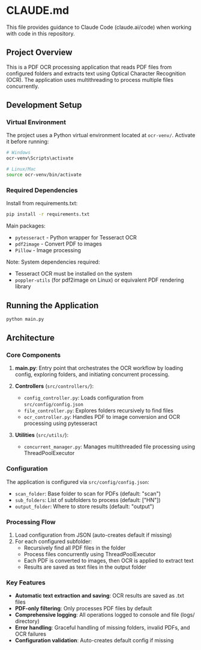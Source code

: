 # CLAUDE.md

This file provides guidance to Claude Code (claude.ai/code) when working with code in this repository.

## Project Overview

This is a PDF OCR processing application that reads PDF files from configured folders and extracts text using Optical Character Recognition (OCR). The application uses multithreading to process multiple files concurrently.

## Development Setup

### Virtual Environment
The project uses a Python virtual environment located at `ocr-venv/`. Activate it before running:
```bash
# Windows
ocr-venv\Scripts\activate

# Linux/Mac  
source ocr-venv/bin/activate
```

### Required Dependencies
Install from requirements.txt:
```bash
pip install -r requirements.txt
```

Main packages:
- `pytesseract` - Python wrapper for Tesseract OCR
- `pdf2image` - Convert PDF to images
- `Pillow` - Image processing

Note: System dependencies required:
- Tesseract OCR must be installed on the system
- `poppler-utils` (for pdf2image on Linux) or equivalent PDF rendering library

## Running the Application

```bash
python main.py
```

## Architecture

### Core Components

1. **main.py**: Entry point that orchestrates the OCR workflow by loading config, exploring folders, and initiating concurrent processing.

2. **Controllers** (`src/controllers/`):
   - `config_controller.py`: Loads configuration from `src/config/config.json`
   - `file_controller.py`: Explores folders recursively to find files
   - `ocr_controller.py`: Handles PDF to image conversion and OCR processing using pytesseract

3. **Utilities** (`src/utils/`):
   - `concurrent_manager.py`: Manages multithreaded file processing using ThreadPoolExecutor

### Configuration
The application is configured via `src/config/config.json`:
- `scan_folder`: Base folder to scan for PDFs (default: "scan")
- `sub_folders`: List of subfolders to process (default: ["HN"])
- `output_folder`: Where to store results (default: "output")

### Processing Flow
1. Load configuration from JSON (auto-creates default if missing)
2. For each configured subfolder:
   - Recursively find all PDF files in the folder
   - Process files concurrently using ThreadPoolExecutor
   - Each PDF is converted to images, then OCR is applied to extract text
   - Results are saved as text files in the output folder

### Key Features
- **Automatic text extraction and saving**: OCR results are saved as .txt files
- **PDF-only filtering**: Only processes PDF files by default
- **Comprehensive logging**: All operations logged to console and file (logs/ directory)
- **Error handling**: Graceful handling of missing folders, invalid PDFs, and OCR failures
- **Configuration validation**: Auto-creates default config if missing